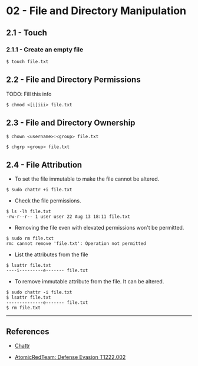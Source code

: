 # 02 - File and Directory Manipulation

## 2.1 - Touch

### 2.1.1 - Create an empty file

`$ touch file.txt`

## 2.2 -  File and Directory Permissions

TODO: Fill this info

`$ chmod <[i]iii> file.txt`

## 2.3 -  File and Directory Ownership

`$ chown <username>:<group> file.txt`

`$ chgrp <group> file.txt`

## 2.4 -  File Attribution

- To set the file immutable to make the file cannot be altered.

`$ sudo chattr +i file.txt`

- Check the file permissions.

```
$ ls -lh file.txt
-rw-r--r-- 1 user user 22 Aug 13 18:11 file.txt
```

- Removing the file even with elevated permissions won't be permitted.

```
$ sudo rm file.txt
rm: cannot remove 'file.txt': Operation not permitted
```

- List the attributes from the file

```
$ lsattr file.txt
----i---------e------- file.txt
```

- To remove immutable attribute from the file. It can be altered.

```
$ sudo chattr -i file.txt
$ lsattr file.txt
--------------e------- file.txt
$ rm file.txt
```

---
## References

- [Chattr](https://en.wikipedia.org/wiki/Chattr)

- [AtomicRedTeam: Defense Evasion T1222.002](https://atomicredteam.io/defense-evasion/T1222.002/)